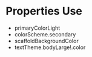 # Properties Use

* primaryColorLight
* colorScheme.secondary
* scaffoldBackgroundColor
* textTheme.bodyLarge!.color
